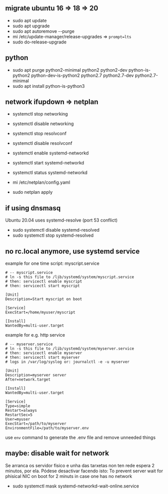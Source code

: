 ## migrate ubuntu 16 => 18 => 20

- sudo apt update
- sudo apt upgrade
- sudo apt autoremove --purge
- mi /etc/update-manager/release-upgrades  => `prompt=lts`
- sudo do-release-upgrade

## python

- sudo apt purge python2-minimal python2 python2-dev python-is-python2 python-dev-is-python2 python2.7 python2.7-dev python2.7-minimal
- sudo apt install python-is-python3

## network ifupdown => netplan

- systemctl stop networking
- systemctl disable networking
- systemctl stop resolvconf
- systemctl disable resolvconf
- systemctl enable systemd-networkd
- systemctl start systemd-networkd
- systemctl status systemd-networkd

- mi /etc/netplan/config.yaml
- sudo netplan apply

## if using dnsmasq

Ubuntu 20.04 uses systemd-resolve (port 53 conflict)

- sudo systemctl disable systemd-resolved
- sudo systemctl stop systemd-resolved

## no rc.local anymore, use systemd service

example for one time script: myscript.service
```
# -- myscript.service
# ln -s this file to /lib/systemd/system/myscript.service
# then: servicectl enable myscript
# then: servicectl start myscript

[Unit]
Description=Start myscript on boot

[Service]
ExecStart=/home/myuser/myscript

[Install]
WantedBy=multi-user.target
```

example for e.g. http service
```
# -- myserver.service
# ln -s this file to /lib/systemd/system/myserver.service
# then: servicectl enable myserver
# then: servicectl start myserver
# logs in /var/log/syslog or: journalctl -e -u myserver

[Unit]
Description=myserver server
After=network.target

[Install]
WantedBy=multi-user.target

[Service]
Type=simple
Restart=always
RestartSec=5
User=myuser
ExecStart=/path/to/myserver
EnvironmentFile=/path/to/myserver.env
```
use `env` command to generate the .env file and remove unneeded things

## maybe: disable wait for network

Se arranca os servidor fisico e unha das tarxetas non ten rede espera 2 minutos, por ela. Pódese desactivar facendo isto:
To prevent server wait for phisical NIC on boot for 2 minuts in case one has no network

- sudo systemctl mask systemd-networkd-wait-online.service

